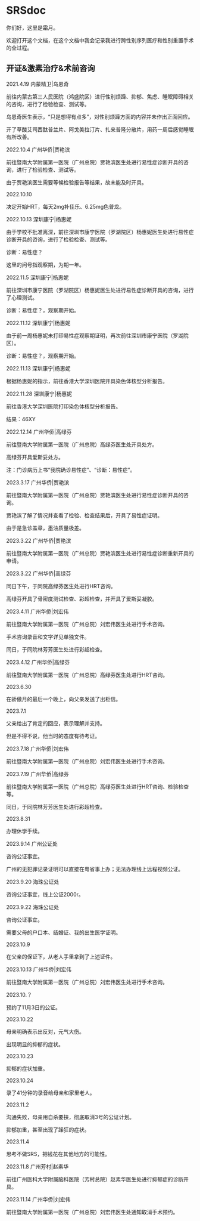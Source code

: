 # SRSdoc

你们好，这里是霜月。



欢迎打开这个文档，在这个文档中我会记录我进行跨性别序列医疗和性别重置手术的全过程。



## 开证&激素治疗&术前咨询

2021.4.19 内蒙精卫|乌恩奇

前往内蒙古第三人民医院（鸿盛院区）进行性别烦躁、抑郁、焦虑、睡眠障碍相关的咨询，进行了检验检查、测试等。

乌恩奇医生表示，“只是想得有点多”，对性别烦躁方面的内容并未作出正面回应。

开了草酸艾司西酞普兰片、阿戈美拉汀片、扎来普隆分散片，用药一周后感觉睡眠有所改善。



2022.10.4 广州华侨|贾艳滨

前往暨南大学附属第一医院（广州总院）贾艳滨医生处进行易性症诊断开具的咨询，进行了检验检查、测试等。

由于贾艳滨医生需要等候检验报告等结果，故未能及时开具。



2022.10.10

决定开始HRT，每天2mg补佳乐、6.25mg色普龙。



2022.10.13 深圳康宁|杨惠妮

由于学校不批准离深，前往深圳市康宁医院（罗湖院区）杨惠妮医生处进行易性症诊断开具的咨询，进行了检验检查、测试等。

诊断：易性症？

这里的问号指观察期，为期一年。



2022.11.5 深圳康宁|杨惠妮

前往深圳市康宁医院（罗湖院区）杨惠妮医生处进行易性症诊断开具的咨询，进行了心理测试。

诊断：易性症？，观察期开始。



2022.11.12 深圳康宁|杨惠妮

由于前一周杨惠妮未打印易性症观察期证明，再次前往深圳市康宁医院（罗湖院区）。

诊断：易性症？，观察期开始。



2022.11.13 深圳康宁|杨惠妮

根据杨惠妮的指示，前往香港大学深圳医院开具染色体核型分析报告。



2022.11.28 深圳康宁|杨惠妮

前往香港大学深圳医院打印染色体核型分析报告。

结果：46XY



2022.12.14 广州华侨|高绿芬

前往暨南大学附属第一医院（广州总院）高绿芬医生处开具处方。

高绿芬开具爱斯妥处方。

注：门诊病历上书“我院确诊易性症”、“诊断：易性症”。



2023.3.17 广州华侨|贾艳滨

前往暨南大学附属第一医院（广州总院）贾艳滨医生处进行易性症诊断开具的咨询。

贾艳滨了解了情况并查看了检验、检查结果后，开具了易性症证明。

由于是急诊盖章，墨油质量极差。



2023.3.22 广州华侨|贾艳滨

前往暨南大学附属第一医院（广州总院）贾艳滨医生处进行易性症诊断重新开具的申请。



2023.3.22 广州华侨|高绿芬

同日下午，于同院高绿芬医生处进行HRT咨询。

高绿芬开具了骨密度测试检查、彩超检查，并开具了爱斯妥凝胶。



2023.4.11 广州华侨|刘宏伟

前往暨南大学附属第一医院（广州总院）刘宏伟医生处进行手术咨询。

手术咨询录音和文字详见单独文件。

同日，于同院林芳芳医生处进行彩超检查。



2023.4.12 广州华侨|高绿芬

前往暨南大学附属第一医院（广州总院）高绿芬医生处进行HRT咨询。



2023.6.30

在骄傲月的最后一个晚上，向父亲发送了出柜信。



2023.7.1

父亲给出了肯定的回应，表示理解并支持。

但是不得不说，他当时的态度有待考证。



2023.7.18 广州华侨|刘宏伟

前往暨南大学附属第一医院（广州总院）刘宏伟医生处进行手术咨询。



2023.7.19 广州华侨|高绿芬

前往暨南大学附属第一医院（广州总院）高绿芬医生处进行HRT咨询、检验检查等。

同日，于同院林芳芳医生处进行彩超检查。



2023.8.31

办理休学手续。



2023.9.14 广州公证处

咨询公证事宜。

广州的无犯罪记录证明可以直接在粤省事上办；无法办理线上远程视频公证。



2023.9.20 海珠公证处

咨询公证事宜，线上公证2000r。



2023.9.22 海珠公证处

咨询公证事宜。

需要父母的户口本、结婚证、我的出生医学证明。



2023.10.9

在父亲的保证下，从老人手里拿到了上述证件。



2023.10.13 广州华侨|刘宏伟

前往暨南大学附属第一医院（广州总院）刘宏伟医生处进行手术咨询。



2023.10.？

预约了11月3日的公证。



2023.10.22

母亲明确表示出反对，元气大伤。

出现明显的抑郁的症状。



2023.10.23

抑郁的症状加重。



2023.10.24

录了41分钟的录音给母亲和家里老人。



2023.11.2

沟通失败，母亲用自杀要挟，彻底取消3号的公证计划。

抑郁加重，甚至出现了躁狂的症状。



2023.11.4

思考不做SRS，把钱花在其他地方的可能性。



2023.11.8 广州芳村|赵素华

前往广州医科大学附属脑科医院（芳村总院）赵素华医生处进行抑郁症的诊断开具。



2023.11.14 广州华侨|刘宏伟

前往暨南大学附属第一医院（广州总院）刘宏伟医生处通知取消手术预约。






















